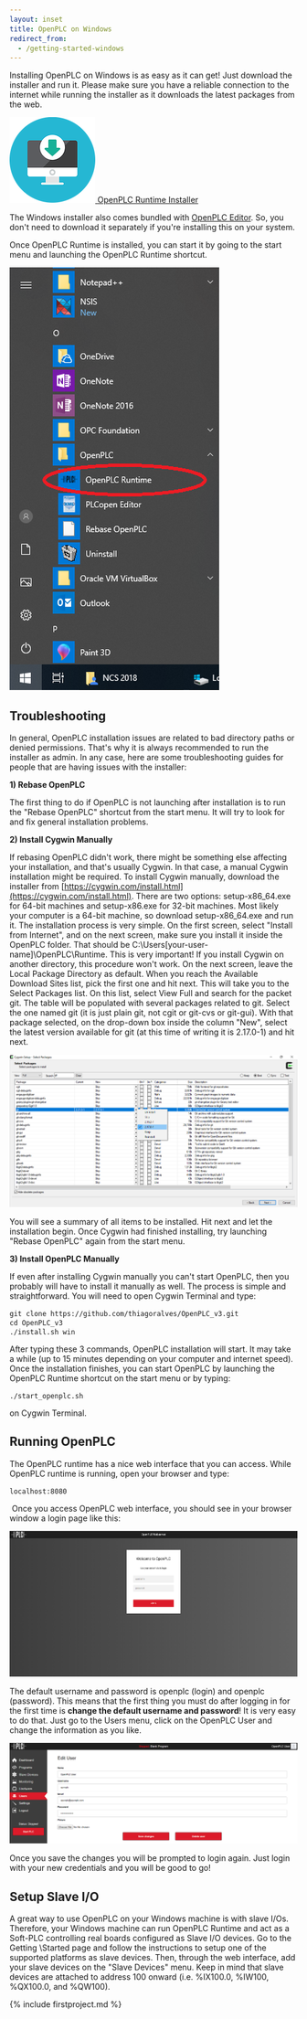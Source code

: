 ```yaml
---
layout: inset
title: OpenPLC on Windows
redirect_from:
  - /getting-started-windows
---
```


Installing OpenPLC on Windows is as easy as it can get! Just download the
installer and run it. Please make sure you have a reliable connection to the
internet while running the installer as it downloads the latest packages from
the web.

<div class="download-link">
    <a href="https://drive.google.com/file/d/1b7qwMSAC9saOVaIPuSw0276b10_uv-Pv/view?usp=sharing">
      <img src="/assets/img/download.webp"/>
      <span>OpenPLC Runtime Installer</span>
    </a>
</div>

The Windows installer also comes bundled with
[OpenPLC Editor](https://www.openplcproject.com/plcopen-editor). So, you don't
need to download it separately if you're installing this on your system.

Once OpenPLC Runtime is installed, you can start it by going to the start
menu and launching the OpenPLC Runtime shortcut.

![](startmenu.webp)

## Troubleshooting

In general, OpenPLC installation issues are related to bad directory paths or
denied permissions. That's why it is always recommended to run the installer
as admin. In any case, here are some troubleshooting guides for people that
are having issues with the installer:

**1) Rebase OpenPLC**

The first thing to do if OpenPLC is not launching after installation is to run
the "Rebase OpenPLC" shortcut from the start menu. It will try to look for and
fix general installation problems.

**2) Install Cygwin Manually**

If rebasing OpenPLC didn't work, there might be something else affecting your installation, and that's usually Cygwin. In that case, a manual Cygwin installation might be required. To install Cygwin manually, download the installer from [https://cygwin.com/install.html](https://cygwin.com/install.html). There are two options: setup-x86_64.exe for 64-bit machines and setup-x86.exe for 32-bit machines. Most likely your computer is a 64-bit machine, so download setup-x86_64.exe and run it. The installation process is very simple. On the first screen, select "Install from Internet", and on the next screen, make sure you install it inside the OpenPLC folder. That should be C:\Users\[your-user-name]\OpenPLC\Runtime. This is very important! If you install Cygwin on another directory, this procedure won't work. On the next screen, leave the Local Package Directory as default. When you reach the Available Download Sites list, pick the first one and hit next. This will take you to the Select Packages list. On this list, select View Full and search for the packet git. The table will be populated with several packages related to git. Select the one named git (it is just plain git, not cgit or git-cvs or git-gui). With that package selected, on the drop-down box inside the column "New", select the latest version available for git (at this time of writing it is 2.17.0-1) and hit next.

![](selectpackages.webp)

You will see a summary of all items to be installed. Hit next and let the installation begin. Once Cygwin had finished installing, try launching "Rebase OpenPLC" again from the start menu.

**3) Install OpenPLC Manually**

If even after installing Cygwin manually you can't start OpenPLC, then you
probably will have to install it manually as well. The process is simple and
straightforward. You will need to open Cygwin Terminal and type:

```
git clone https://github.com/thiagoralves/OpenPLC_v3.git
cd OpenPLC_v3
./install.sh win
```

After typing these 3 commands, OpenPLC installation will start. It may take a
while (up to 15 minutes depending on your computer and internet speed). Once
the installation finishes, you can start OpenPLC by launching the OpenPLC
Runtime shortcut on the start menu or by typing:

```
./start_openplc.sh
```

on Cygwin Terminal.

## Running OpenPLC

The OpenPLC runtime has a nice web interface that you can access. While
OpenPLC runtime is running, open your browser and type:

```
localhost:8080
```
​
Once you access OpenPLC web interface, you should see in your browser window a login page like this:

![](/runtime/img/login.webp)

The default username and password is openplc (login) and openplc (password).
This means that the first thing you must do after logging in for the first
time is **change the default username and password**! It is very easy to do
that. Just go to the Users menu, click on the OpenPLC User and change the
information as you like.

![](/runtime/img/edituser.webp)

Once you save the changes you will be prompted to login again. Just login with
your new credentials and you will be good to go!

## Setup Slave I/O

A great way to use OpenPLC on your Windows machine is with slave I/Os.
Therefore, your Windows machine can run OpenPLC Runtime and act as a Soft-PLC
controlling real boards configured as Slave I/O devices. Go to the Getting
\Started page and follow the instructions to setup one of the supported
platforms as slave devices. Then, through the web interface, add your slave
devices on the "Slave Devices" menu. Keep in mind that slave devices are
attached to address 100 onward (i.e. %IX100.0, %IW100, %QX100.0, and %QW100).

{% include firstproject.md %}
